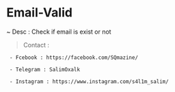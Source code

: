 # Email-Valid
~ Desc : Check if email is exist or not


> Contact : 


  ```
   - Fcebook : https://facebook.com/SQmazine/
   
   - Telegram : SalimOxalk
   
   - Instagram : https://www.instagram.com/s4l1m_salim/
   ```
